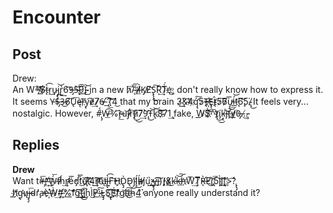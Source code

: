 # Encounter
## Post
Drew:<br>
An W̕͘^̸̶̕̕͝$̸̨͟͟t̶̀͡ŗ͜u̴̡j̡͝r̢̀͢6̕͡9̶̡͘5̶̴̢͝͡9̨͟͞I̵̴͘͜͝  in a new h̷͠͏/̴̨́͞͞"̸͟͏̵̶Ì̸̸K̸̡E̸͝S̢̢̨͜͠Ŗ͢͠T̷̀́e͜҉; don't really know how to express it. It seems Y̶$̶̡́̀͠3̶͜6̸́͠U̢͞ę̶̀r͞҉y̢͡è̸̷͢͏7̸̷6̸̶\_̢̛͟͡{̛͝͠͏4͜͏ that my brain 3̷͘͢͜&̀̕͡4҉q̢̛́͠5̷T̵̢҉̸̶E̢̨͘͟t̸̴̨̀5̷͠6̷̷̀͞͞u̡̨̕i͏̶́͝t̨̛͘͟͟6̧̧͞͝5͘.̸̴̢͜ It feels very... nostalgic. However, \#̨̡́́W̶͟͡%͘͡r̶̷̡͟u͏͝j̸̵̛r̨͠͏t͏̵̨͜͜ì̷͠7̷̀͢9̢̀̕͜T̵͝k̢͝8̴͝҉͞7̛1̧͢ fake, W̷͟͟$̀҉̷͝͞^̴̕t̸̢͜͜í̡͏ķ̶̢̕j̧͝t̶̕͢͝͞y̸̷̛̕͘0̵̡.̵̵.̸͜.̵̷̧
## Replies
**Drew**<br>
Want t\#͏̶̧̀͞^̷͢͝҉̴Ẃ̷̡͞f̵̸̛h́͢r̴̸̨̛é̕͞d̡̛͘t̛́͘͜͞u҉̸̵͠i҉͘͠4̕͜͢r͠͠͝t̷̸͘u҉̸͢l̶̨̢̀͡F̕͝H̶̨҉D̢̡̀D̵̢̕j̴̕͏ĺ̢͜h̵̴̸̵́j̷̸ù̕͜͢;̴̀͟y̶̡̡͡j͟͠)̧̨̕(͏̛&̷̸͟͜k̵̕k̶͟͝͠h̵́҉W̛͢͞Ţ̸̕͞R̶̨̛̀E̛͜(̢͝͞҉5̧͏ļ̀͘͝͝j̧͢[̧͘҉̛͡>́͡?̢̢̡́h͟҉̸̛g̵̢̛u͏̷̨j̷̶̡̡͞d̴ŕ̨͏͏̛a̶̕e̵҉̶̀Ẁ̷͢\#̛҉̵͟%͟͝f͏͝g͢͜͠͠͠t̶͡͏̡͜j͟͜͜h͏l̀̕͜P̷͘͟:̷̶́͟͠L̡͏̵̡S҉̧̢͠É̛͘͟͡f̛҉̷g͘͘͝d̴͜͠҉h̵͝4̛̀̕͘͟ anyone really understand it?

